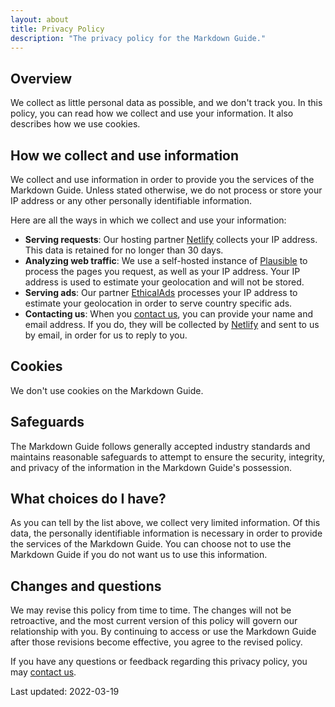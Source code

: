 ```yaml
---
layout: about
title: Privacy Policy
description: "The privacy policy for the Markdown Guide."
---
```


## Overview

We collect as little personal data as possible, and we don't track you. In this policy, you can read how we collect and use your information. It also describes how we use cookies.

## How we collect and use information

We collect and use information in order to provide you the services of the Markdown Guide. Unless stated otherwise, we do not process or store your IP address or any other personally identifiable information.

Here are all the ways in which we collect and use your information:

- **Serving requests**: Our hosting partner [Netlify](https://www.netlify.com/) collects your IP address. This data is retained for no longer than 30 days.
- **Analyzing web traffic**: We use a self-hosted instance of [Plausible](https://plausible.io/) to process the pages you request, as well as your IP address. Your IP address is used to estimate your geolocation and will not be stored.
- **Serving ads**: Our partner [EthicalAds](https://www.ethicalads.io/) processes your IP address to estimate your geolocation in order to serve country specific ads.
- **Contacting us**: When you [contact us](/contact/), you can provide your name and email address. If you do, they will be collected by [Netlify](https://www.netlify.com/) and sent to us by email, in order for us to reply to you.

## Cookies

We don't use cookies on the Markdown Guide.

## Safeguards

The Markdown Guide follows generally accepted industry standards and maintains reasonable safeguards to attempt to ensure the security, integrity, and privacy of the information in the Markdown Guide's possession.

## What choices do I have?

As you can tell by the list above, we collect very limited information. Of this data, the personally identifiable information is necessary in order to provide the services of the Markdown Guide. You can choose not to use the Markdown Guide if you do not want us to use this information.

## Changes and questions

We may revise this policy from time to time. The changes will not be retroactive, and the most current version of this policy will govern our relationship with you. By continuing to access or use the Markdown Guide after those revisions become effective, you agree to the revised policy.

If you have any questions or feedback regarding this privacy policy, you may [contact us](/contact/).

Last updated: 2022-03-19